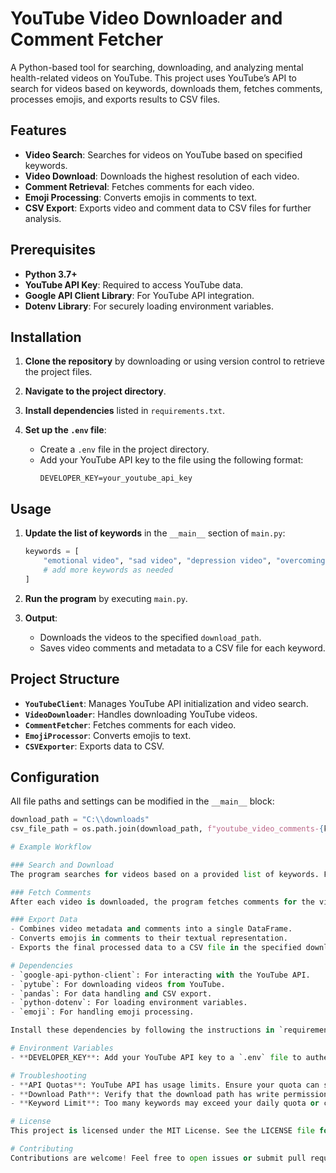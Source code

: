 # YouTube Video Downloader and Comment Fetcher

A Python-based tool for searching, downloading, and analyzing mental health-related videos on YouTube. This project uses YouTube’s API to search for videos based on keywords, downloads them, fetches comments, processes emojis, and exports results to CSV files.

## Features

- **Video Search**: Searches for videos on YouTube based on specified keywords.
- **Video Download**: Downloads the highest resolution of each video.
- **Comment Retrieval**: Fetches comments for each video.
- **Emoji Processing**: Converts emojis in comments to text.
- **CSV Export**: Exports video and comment data to CSV files for further analysis.

## Prerequisites

- **Python 3.7+**
- **YouTube API Key**: Required to access YouTube data.
- **Google API Client Library**: For YouTube API integration.
- **Dotenv Library**: For securely loading environment variables.

## Installation

1. **Clone the repository** by downloading or using version control to retrieve the project files.

2. **Navigate to the project directory**.

3. **Install dependencies** listed in `requirements.txt`.

4. **Set up the `.env` file**:
   - Create a `.env` file in the project directory.
   - Add your YouTube API key to the file using the following format:
     ```plaintext
     DEVELOPER_KEY=your_youtube_api_key
     ```

## Usage

1. **Update the list of keywords** in the `__main__` section of `main.py`:
    ```python
    keywords = [
        "emotional video", "sad video", "depression video", "overcoming loneliness",
        # add more keywords as needed
    ]
    ```

2. **Run the program** by executing `main.py`.

3. **Output**:
   - Downloads the videos to the specified `download_path`.
   - Saves video comments and metadata to a CSV file for each keyword.

## Project Structure

- **`YouTubeClient`**: Manages YouTube API initialization and video search.
- **`VideoDownloader`**: Handles downloading YouTube videos.
- **`CommentFetcher`**: Fetches comments for each video.
- **`EmojiProcessor`**: Converts emojis to text.
- **`CSVExporter`**: Exports data to CSV.

## Configuration

All file paths and settings can be modified in the `__main__` block:
```python
download_path = "C:\\downloads"
csv_file_path = os.path.join(download_path, f"youtube_video_comments-{keyword}.csv")

# Example Workflow

### Search and Download
The program searches for videos based on a provided list of keywords. For each keyword, it retrieves video details from YouTube and downloads the videos in the highest resolution available.

### Fetch Comments
After each video is downloaded, the program fetches comments for the video using the YouTube Data API. It gathers top comments based on a specified maximum number and includes additional details, such as like count.

### Export Data
- Combines video metadata and comments into a single DataFrame.
- Converts emojis in comments to their textual representation.
- Exports the final processed data to a CSV file in the specified download path, making it ready for further analysis.

# Dependencies
- `google-api-python-client`: For interacting with the YouTube API.
- `pytube`: For downloading videos from YouTube.
- `pandas`: For data handling and CSV export.
- `python-dotenv`: For loading environment variables.
- `emoji`: For handling emoji processing.

Install these dependencies by following the instructions in `requirements.txt`.

# Environment Variables
- **DEVELOPER_KEY**: Add your YouTube API key to a `.env` file to authenticate with the YouTube Data API.

# Troubleshooting
- **API Quotas**: YouTube API has usage limits. Ensure your quota can support the number of searches and comment fetches.
- **Download Path**: Verify that the download path has write permissions.
- **Keyword Limit**: Too many keywords may exceed your daily quota or cause API call timeouts.

# License
This project is licensed under the MIT License. See the LICENSE file for details.

# Contributing
Contributions are welcome! Feel free to open issues or submit pull requests to add features or improve code quality.

